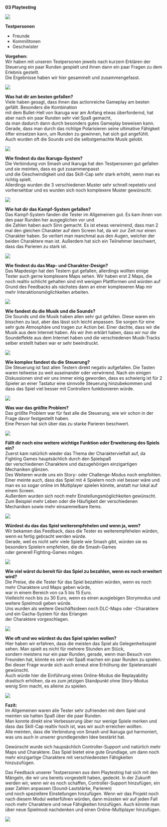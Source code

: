 **03 Playtesting**

![](./images/playtestingscreenshots/SuperSmashIkarus.png)

**Testpersonen**
- Freunde
- Kommilitonen
- Geschwister

**Vorgehen:**  
Wir haben mit unseren Testpersonen jeweils nach kurzem Erklären der Steuerung ein paar Runden gespielt und ihnen dann ein paar Fragen zu dem Erlebnis gestellt.  
Die Ergebnisse haben wir hier gesammelt und zusammengefasst.

![](./images/playtestingscreenshots/vorgehen.png)

**Was hat dir am besten gefallen?**  
Viele haben gesagt, dass ihnen das actionreiche Gameplay am besten gefällt. Besonders die Kombination  
mit dem Bullet-Hell von Ikaruga war am Anfang etwas überfordernd, hat aber nach ein paar Runden sehr viel Spaß gemacht,  
da man dadurch dann durch besonders gutes Gameplay beweisen kann. Gerade, dass man durch das richtige Polarisieren seine ultimative Fähigkeit öfter einsetzen kann, um Runden zu gewinnen, hat sich gut angefühlt.  
Auch wurden oft die Sounds und die selbstgemachte Musik gelobt.

![](./images/playtestingscreenshots/like.png)

**Wie findest du das Ikaruga-System?**  
Die Verbindung von Smash und Ikaruga hat den Testpersonen gut gefallen und sie meinten, dass es gut zusammenpasst  
und die Geschwindigkeit und das Skill-Cap sehr stark erhöht, wenn man es richtig spielt.  
Allerdings wurden die 3 verschiedenen Muster sehr schnell repetetiv und vorhersehbar und es wurden sich noch komplexere Muster gewünscht.

![](./images/playtestingscreenshots/ikaruga.png)

**Wie hat dir das Kampf-System gefallen?**  
Das Kampf-System fanden die Tester im Allgemeinen gut. Es kam ihnen von den paar Runden her ausgeglichen vor und  
die Zahlen haben auch Sinn gemacht.
Es ist etwas verwirrend, dass man 2 mal den gleichen Charakter auf dem Screen hat, da wir zur Zeit nur einen Charakter haben.
So verliert man manchmal aus den Augen, welcher der beiden Charaktere man ist.
Außerdem hat sich ein Teilnehmer beschwert, dass das Parieren zu stark ist.

![](./images/playtestingscreenshots/kampf.png)

**Wie findest du das Map- und Charakter-Design?**  
Das Mapdesign hat den Testern gut gefallen, allerdings wollten einige Tester auch gerne komplexere Maps sehen.
Wir haben erst 2 Maps, die noch realtiv schlicht gehalten sind mit wenigen Plattformen und würden auf Grund des Feedbacks als nächstes dann an einer komplexeren Map mir mehr Interaktionsmöglichkeiten arbeiten.

![](./images/playtestingscreenshots/design.png)

**Wie fandest du die Musik und die Sounds?**  
Die Sounds und die Musik haben allen sehr gut gefallen. Diese waren ein bisschen zu laut, aber das lässt sich leicht anpassen.
Sie sorgen für eine sehr gute Atmosphäre und tragen zur Action bei.
Einer dachte, dass wir die Musik aus dem Internet haben. Als wir ihm erklärt haben, dass wir nur die Soundeffekte aus dem Internet haben und die verschiedenen Musik-Tracks selber erstellt haben war er sehr beeindruckt.

![](./images/playtestingscreenshots/sounds.png)

**Wie komplex fandest du die Steuerung?**  
Die Steuerung ist fast allen Testern direkt negativ aufgefallen. Die Tasten waren teilweise zu weit auseinander oder verwirrend.
Nach ein einigen Diskussionen sind wir uns immer einig geworden, dass es schwierig ist für 2 Spieler an einer Tastatur eine sinnvolle Steuerung hinzubekommen und dass das Spiel viel besser mit Controllern funktionieren würde.

![](./images/playtestingscreenshots/steuerung.png)

**Was war das größte Problem?**  
Das größte Problem war für fast alle die Steuerung, wie wir schon in der Frage davor festgestellt haben.  
Eine Person hat sich über das zu starke Parieren beschwert.

![](./images/playtestingscreenshots/probleme.png)

**Fällt dir noch eine weitere wichtige Funktion oder Erweiterung des Spiels ein?**  
Zuerst kam natürlich wieder das Thema der Charaktervielfalt auf, da Fighting Games hauptsächlich durch den Spielspaß  
der verschiedenen Charaktere und dazugehörigen einzigartigen Mechaniken glänzen.  
Des Weiteren wurde uns ein Story- oder Challenge-Modus noch empfohlen.  
Einer meinte auch, dass das Spiel mit 4 Spielern noch viel besser wäre und man es so sogar online im Multiplayer spielen könnte, anstatt nur lokal auf einem Screen.  
Außerdem wurden sich noch mehr Einstellungsmöglichkeiten gewünscht. Zum Beispiel mehr Leben oder die Häufigkeit der verschiedenen Mechaniken sowie mehr einsammelbare Items.

![](./images/playtestingscreenshots/Funktionserweiterung.png)

**Würdest du das das Spiel weiterempfehelen und wenn ja, wem?**  
Wir bekamen das Feedback, dass die Tester es weiterempfehelen würden, wenn es fertig gebracht werden würde.  
Gerade, weil es nicht sehr viele Spiele wie Smash gibt, würden sie es besonders Spielern empfehlen, die die Smash-Games  
oder generell Fighting-Games mögen.

![](./images/playtestingscreenshots/empfehlung.png)

**Wie viel wärst du bereit für das Spiel zu bezahlen, wenn es noch erweitert wird?**  
Die Preise, die die Tester für das Spiel bezahlen würden, wenn es noch mehr Charaktere und Maps geben würde,  
war in einem Bereich von ca 5 bis 15 Euro.  
Vielleicht noch bis zu 30 Euro, wenn es einen ausgiebigen Storymodus und weitere Spielmodi geben würde.  
Uns wurden als weitere Geschäftsideen noch DLC-Maps oder -Charaktere und ein Gacha-System für das Erlangen  
der Charaktere vorgeschlagen.

![](./images/playtestingscreenshots/spielkosten.png)

**Wie oft und wo würdest du das Spiel spielen wollen?**  
Hier haben wir erfahren, dass die meisten das Spiel als Gelegenheitsspiel sehen. Man spielt es nicht für mehrere Stunden am Stück,  
sondern meistens nur ein paar Runden, gerade, wenn man Besuch von Freunden hat, könnte es sehr viel Spaß machen ein paar Runden zu spielen.  
Bei dieser Frage wurde sich auch erneut eine Erhöhung der Spieleranzahl gewünscht.  
Auch würde hier die Einführung eines Online-Modus die Replayability drastisch erhöhen, da es zum jetzigen Standpunkt ohne Story-Modus  
wenig Sinn macht, es alleine zu spielen.

![](./images/playtestingscreenshots/Spielzeitpunkt.png)

**Fazit:**  
Im Allgemeinen waren alle Tester sehr zufrienden mit dem Spiel und meinten sie hatten Spaß über die paar Runden.  
Man konnte direkt eine Verbesserung über nur wenige Spiele merken und dass das Skill-Cap realtiv hoch ist, was wir auch erreichen wollten.  
Alle meinten, dass die Verbindung von Smash und Ikaruga gut harmoniert, was uns auch in unserer grundlegenden Idee bestärkt hat.  

Gewünscht wurde sich haupsächlich Controller-Support und natürlich mehr Maps und Charaktere.
Das Spiel bietet eine gute Grundlage, um dann noch mehr einzigartige Charaktere mit verschiedensten Fähigkeiten hinzuzufügen.  

Das Feedback unserer Testpersonen aus dem Playtesting hat sich mit den Mängeln, die wir uns bereits vorgestellt haben, gedeckt.
In der Zukunft werden wir, wenn wir es noch schaffen, Controller-Support hinzufügen, ein paar Zahlen anpassen (Sound-Lautstärke, Parieren)  
und noch speziellere Einstellungen hinzufügen.
Wenn wir das Projekt noch nach diesem Modul weiterführen würden, dann müssten wir auf jeden Fall noch mehr Charaktere und neue Fähigkeiten hinzufügen. Auch könnte man über neue Spielmodi nachdenken und einen Online-Multiplayer hinzufügen.

![](./images/playtestingscreenshots/fazit.png)
